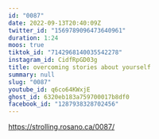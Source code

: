 ```yaml
---
id: "0087"
date: 2022-09-13T20:40:09Z
twitter_id: "1569789096473640961"
duration: 1:24
moos: true
tiktok_id: "7142968140035542278"
instagram_id: CidfRpGD03g
title: overcoming stories about yourself
summary: null
slug: "0087"
youtube_id: q6co64KWxjE
ghost_id: 6320eb183a759700017b8df0
facebook_id: "1287938328702456"
---
```

https://strolling.rosano.ca/0087/
